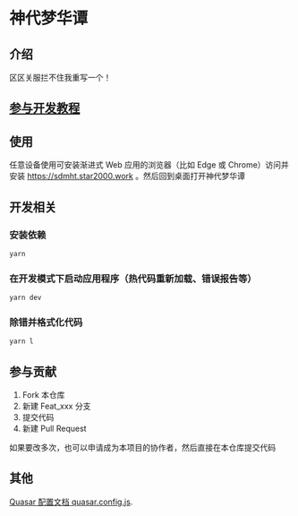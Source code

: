# 神代梦华谭

## 介绍

区区关服拦不住我重写一个！

## [参与开发教程](参与开发教程.md)

## 使用

任意设备使用可安装渐进式 Web 应用的浏览器（比如 Edge 或 Chrome）访问并安装 https://sdmht.star2000.work 。然后回到桌面打开神代梦华谭

## 开发相关

### 安装依赖

```bash
yarn
```

### 在开发模式下启动应用程序（热代码重新加载、错误报告等）

```bash
yarn dev
```

### 除错并格式化代码

```bash
yarn l
```

## 参与贡献

1.  Fork 本仓库
2.  新建 Feat_xxx 分支
3.  提交代码
4.  新建 Pull Request

如果要改多次，也可以申请成为本项目的协作者，然后直接在本仓库提交代码

## 其他

[Quasar 配置文档 quasar.config.js](https://v2.quasar.dev/quasar-cli-webpack/quasar-config-js).
